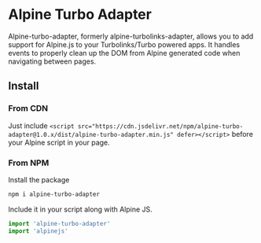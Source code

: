 # Alpine Turbo Adapter

Alpine-turbo-adapter, formerly alpine-turbolinks-adapter, allows you to add support for Alpine.js to your Turbolinks/Turbo powered apps.
It handles events to properly clean up the DOM from Alpine generated code when navigating between pages.

## Install

### From CDN
Just include `<script src="https://cdn.jsdelivr.net/npm/alpine-turbo-adapter@1.0.x/dist/alpine-turbo-adapter.min.js" defer></script>` before your Alpine script in your page.

### From NPM
 Install the package
```bash
npm i alpine-turbo-adapter
```
Include it in your script along with Alpine JS.
```javascript
import 'alpine-turbo-adapter'
import 'alpinejs'
```
